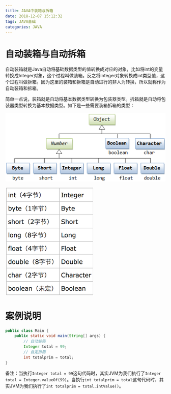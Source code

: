 ```yaml
---
title: JAVA中装箱与拆箱
date: 2018-12-07 15:12:32
tags: JAVA基础
categories: JAVA
---
```


# 自动装箱与自动拆箱

自动装箱就是Java自动将基础数据类型的值转换成对应的对象，比如将int的变量转换成Integer对象，这个过程叫做装箱。反之将Integer对象转换成int类型值，这个过程叫做拆箱。因为这里的装箱和拆箱是自动进行的非人为转换，所以就称作为自动装箱和拆箱。

简单一点说，装箱就是自动将基本数据类型转换为包装器类型。拆箱就是自动将包装器类型转换为基本数据类型。如下是一些需要装箱拆箱的类型：

![](/images/java_box_1_1.png)

![](/images/java_box_1_2.png)

# 案例说明

```java
public class Main {
    public static void main(String[] args) {
        // 自动装箱
        Integer total = 99;
        // 自定拆箱
        int totalprim = total;
}
```

备注：当执行`Integer total = 99`这句代码时，其实JVM为我们执行了`Integer total = Integer.valueOf(99)`。当执行`int totalprim = total`这句代码时，其实JVM为我们执行了`int totalprim = total.intValue()`。
